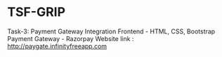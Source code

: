 # TSF-GRIP
Task-3: Payment Gateway Integration
Frontend - HTML, CSS, Bootstrap
Payment Gateway - Razorpay
Website link : http://paygate.infinityfreeapp.com

